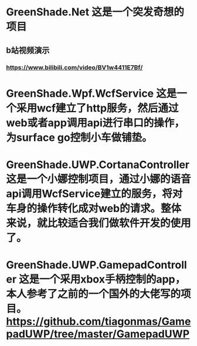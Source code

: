 # GreenShade.Net  这是一个突发奇想的项目 

## b站视频演示
### https://www.bilibili.com/video/BV1w4411E7Bf/

# GreenShade.Wpf.WcfService  这是一个采用wcf建立了http服务，然后通过web或者app调用api进行串口的操作，为surface go控制小车做铺垫。
# GreenShade.UWP.CortanaController 这是一个小娜控制项目，通过小娜的语音api调用WcfService建立的服务，将对车身的操作转化成对web的请求。整体来说，就比较适合我们做软件开发的使用了。 
# GreenShade.UWP.GamepadController 这是一个采用xbox手柄控制的app，本人参考了之前的一个国外的大佬写的项目。https://github.com/tiagonmas/GamepadUWP/tree/master/GamepadUWP


